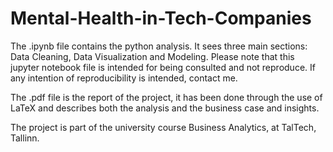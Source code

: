 # Mental-Health-in-Tech-Companies


The .ipynb file contains the python analysis. It sees three main sections: Data Cleaning, Data Visualization and Modeling.
Please note that this jupyter notebook file is intended for being consulted and not reproduce. If any intention of reproducibility is intended, contact me. 

The .pdf file is the report of the project, it has been done through the use of LaTeX and describes both the analysis and the business case and insights.

The project is part of the university course Business Analytics, at TalTech, Tallinn.
